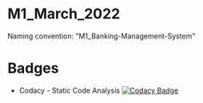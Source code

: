 # M1_March_2022
Naming convention: "M1_Banking-Management-System"



# Badges
* Codacy - Static Code Analysis
[![Codacy Badge](https://app.codacy.com/project/badge/Grade/4a88c30a430f4f9e86531bd47c01eeca)](https://www.codacy.com/gh/AsimGhosh1436/M1_Banking-Management-System/dashboard?utm_source=github.com&amp;utm_medium=referral&amp;utm_content=AsimGhosh1436/M1_Banking-Management-System&amp;utm_campaign=Badge_Grade)
